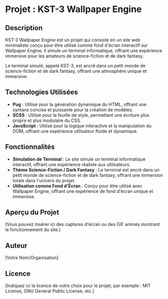 # Projet : KST-3 Wallpaper Engine

## Description
KST-3 Wallpaper Engine est un projet qui consiste en un site web minimaliste conçu pour être utilisé comme fond d'écran interactif sur Wallpaper Engine. Il simule un terminal informatique, offrant une expérience immersive pour les amateurs de science-fiction et de dark fantasy.

Le terminal simulé, appelé KST-3, est ancré dans un petit monde de science-fiction et de dark fantasy, offrant une atmosphère unique et immersive.

## Technologies Utilisées
- **Pug** : Utilisé pour la génération dynamique du HTML, offrant une syntaxe concise et puissante pour la création de modèles.
- **SCSS** : Utilisé pour la feuille de style, permettant une écriture plus propre et plus modulaire du CSS.
- **JavaScript** : Utilisé pour la logique interactive et la manipulation du DOM, offrant une expérience utilisateur fluide et dynamique.

## Fonctionnalités
- **Simulation de Terminal** : Le site simule un terminal informatique interactif, offrant une expérience réaliste aux utilisateurs.
- **Thème Science-Fiction / Dark Fantasy** : Le terminal est ancré dans un petit monde de science-fiction et de dark fantasy, offrant une immersion totale dans l'univers du projet.
- **Utilisation comme Fond d'Écran** : Conçu pour être utilisé avec Wallpaper Engine, offrant une expérience de fond d'écran unique et immersive.

## Aperçu du Projet
(Vous pouvez insérer ici des captures d'écran ou des GIF animés montrant le fonctionnement du site.)

## Auteur
[Votre Nom/Organisation]

## Licence
[Indiquez ici la licence de votre choix pour le projet, par exemple : MIT License, GNU General Public License, etc.]
